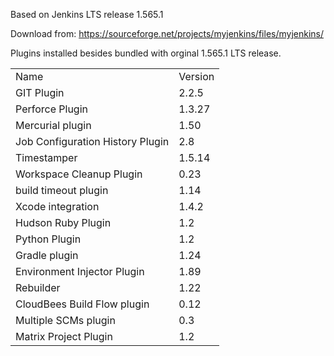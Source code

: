 Based on Jenkins LTS release 1.565.1

Download from:
https://sourceforge.net/projects/myjenkins/files/myjenkins/

Plugins installed besides bundled with orginal 1.565.1 LTS release.

<table>
<tr><td>Name</td><td>Version</td></tr>
<tr><td>GIT Plugin</td><td>2.2.5</td></tr>
<tr><td>Perforce Plugin</td><td>1.3.27</td></tr>
<tr><td>Mercurial plugin</td><td>1.50</td></tr>
<tr><td>Job Configuration History Plugin</td><td>2.8</td></tr>
<tr><td>Timestamper</td><td>1.5.14</td></tr>
<tr><td>Workspace Cleanup Plugin</td><td>0.23</td></tr>
<tr><td>build timeout plugin</td><td>1.14</td></tr>
<tr><td>Xcode integration</td><td>1.4.2</td></tr>
<tr><td>Hudson Ruby Plugin</td><td>1.2</td></tr>
<tr><td>Python Plugin</td><td>1.2</td></tr>
<tr><td>Gradle plugin</td><td>1.24</td></tr>
<tr><td>Environment Injector Plugin</td><td>1.89</td></tr>
<tr><td>Rebuilder</td><td>1.22</td></tr>
<tr><td>CloudBees Build Flow plugin</td><td>0.12</td>

<tr><td>Multiple SCMs plugin</td><td>0.3</td></tr>
<tr><td>Matrix Project Plugin</td><td>1.2</td></tr>


</table>